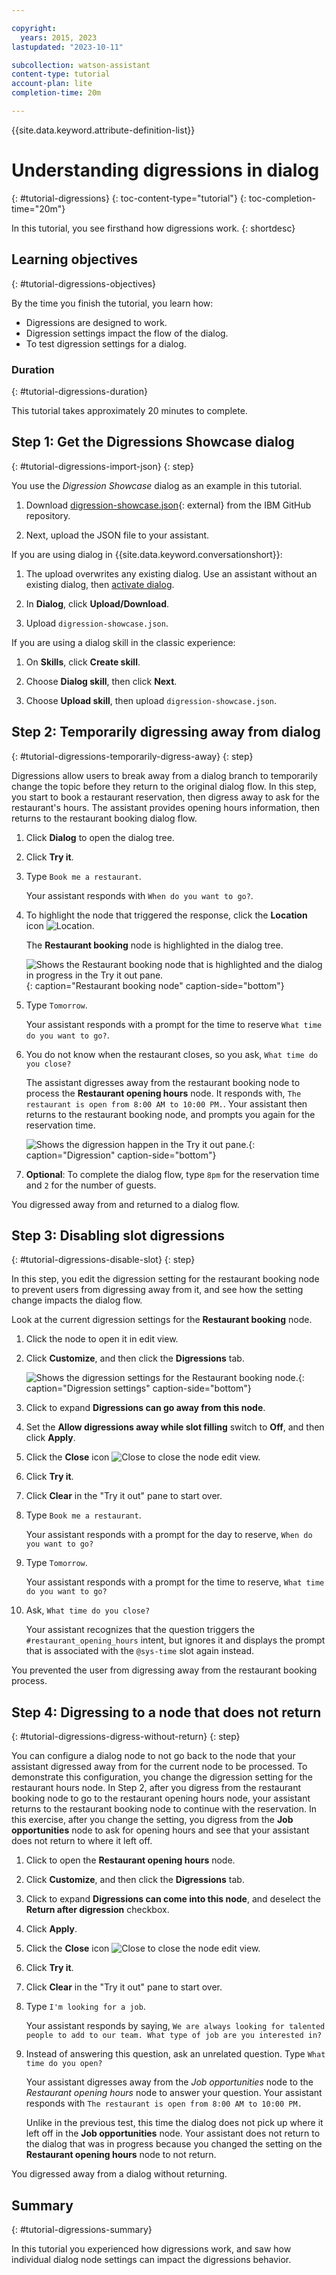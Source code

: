 ```yaml
---

copyright:
  years: 2015, 2023
lastupdated: "2023-10-11"

subcollection: watson-assistant
content-type: tutorial
account-plan: lite
completion-time: 20m

---
```


{{site.data.keyword.attribute-definition-list}}

# Understanding digressions in dialog
{: #tutorial-digressions}
{: toc-content-type="tutorial"}
{: toc-completion-time="20m"}

In this tutorial, you see firsthand how digressions work.
{: shortdesc}

## Learning objectives
{: #tutorial-digressions-objectives}

By the time you finish the tutorial, you learn how:

- Digressions are designed to work.
- Digression settings impact the flow of the dialog.
- To test digression settings for a dialog.

### Duration
{: #tutorial-digressions-duration}

This tutorial takes approximately 20 minutes to complete.

## Step 1: Get the Digressions Showcase dialog
{: #tutorial-digressions-import-json}
{: step}

You use the *Digression Showcase* dialog as an example in this tutorial. 

1. Download [digression-showcase.json](https://github.com/watson-developer-cloud/community/blob/master/watson-assistant/digression-showcase.json){: external} from the IBM GitHub repository.

2. Next, upload the JSON file to your assistant. 

If you are using dialog in {{site.data.keyword.conversationshort}}:

1. The upload overwrites any existing dialog. Use an assistant without an existing dialog, then [activate dialog](/docs/watson-assistant?topic=watson-assistant-skill-dialog-add). 

1. In **Dialog**, click **Upload/Download**. 

1. Upload `digression-showcase.json`.

If you are using a dialog skill in the classic experience:

1. On **Skills**, click **Create skill**.

1. Choose **Dialog skill**, then click **Next**.

1. Choose **Upload skill**, then upload `digression-showcase.json`.

## Step 2: Temporarily digressing away from dialog
{: #tutorial-digressions-temporarily-digress-away}
{: step}

Digressions allow users to break away from a dialog branch to temporarily change the topic before they return to the original dialog flow. In this step, you start to book a restaurant reservation, then digress away to ask for the restaurant's hours. The assistant provides opening hours information, then returns to the restaurant booking dialog flow.

1. Click **Dialog** to open the dialog tree.

1. Click **Try it**.

1. Type `Book me a restaurant`.

   Your assistant responds with `When do you want to go?`.

1. To highlight the node that triggered the response, click the **Location** icon ![Location](images/try-it-location.svg).

   The **Restaurant booking** node is highlighted in the dialog tree.
   
   ![Shows the Restaurant booking node that is highlighted and the dialog in progress in the Try it out pane.](images/tut-dig-location.png){: caption="Restaurant booking node" caption-side="bottom"}

1. Type `Tomorrow`.

    Your assistant responds with a prompt for the time to reserve `What time do you want to go?`.

1. You do not know when the restaurant closes, so you ask, `What time do you close?`

    The assistant digresses away from the restaurant booking node to process the **Restaurant opening hours** node. It responds with, `The restaurant is open from 8:00 AM to 10:00 PM.`. Your assistant then returns to the restaurant booking node, and prompts you again for the reservation time.

    ![Shows the digression happen in the Try it out pane.](images/tut-dig-digression.png){: caption="Digression" caption-side="bottom"}

1. **Optional**: To complete the dialog flow, type `8pm` for the reservation time and `2` for the number of guests.

You digressed away from and returned to a dialog flow.

## Step 3: Disabling slot digressions
{: #tutorial-digressions-disable-slot}
{: step}

In this step, you edit the digression setting for the restaurant booking node to prevent users from digressing away from it, and see how the setting change impacts the dialog flow.

Look at the current digression settings for the **Restaurant booking** node. 

1. Click the node to open it in edit view.

1. Click **Customize**, and then click the **Digressions** tab.

   ![Shows the digression settings for the Restaurant booking node.](images/tut-dig-resto-settings.png){: caption="Digression settings" caption-side="bottom"}

1. Click to expand **Digressions can go away from this node**.

1. Set the **Allow digressions away while slot filling** switch to **Off**, and then click **Apply**.

1. Click the **Close** icon ![Close](images/close-x.svg) to close the node edit view.

1. Click **Try it**.

1. Click **Clear** in the "Try it out" pane to start over. 

1. Type `Book me a restaurant`.

    Your assistant responds with a prompt for the day to reserve, `When do you want to go?`

1. Type `Tomorrow`.

    Your assistant responds with a prompt for the time to reserve, `What time do you want to go?`

1. Ask, `What time do you close?`

    Your assistant recognizes that the question triggers the `#restaurant_opening_hours` intent, but ignores it and displays the prompt that is associated with the `@sys-time` slot again instead.

You prevented the user from digressing away from the restaurant booking process.

## Step 4: Digressing to a node that does not return
{: #tutorial-digressions-digress-without-return}
{: step}

You can configure a dialog node to not go back to the node that your assistant digressed away from for the current node to be processed. To demonstrate this configuration, you change the digression setting for the restaurant hours node. In Step 2, after you digress from the restaurant booking node to go to the restaurant opening hours node, your assistant returns to the restaurant booking node to continue with the reservation. In this exercise, after you change the setting, you digress from the **Job opportunities** node to ask for  opening hours and see that your assistant does not return to where it left off.

1. Click to open the **Restaurant opening hours** node.

1. Click **Customize**, and then click the **Digressions** tab.

1. Click to expand **Digressions can come into this node**, and deselect the **Return after digression** checkbox. 

1. Click **Apply**.

1. Click the **Close** icon ![Close](images/close-x.svg) to close the node edit view.

1. Click **Try it**.

1. Click **Clear** in the "Try it out" pane to start over. 

1. Type `I'm looking for a job`.

    Your assistant responds by saying, `We are always looking for talented people to add to our team. What type of job are you interested in?`

1. Instead of answering this question, ask an unrelated question. Type `What time do you open?`

    Your assistant digresses away from the *Job opportunities* node to the *Restaurant opening hours* node to answer your question. Your assistant responds with `The restaurant is open from 8:00 AM to 10:00 PM.`

    Unlike in the previous test, this time the dialog does not pick up where it left off in the **Job opportunities** node. Your assistant does not return to the dialog that was in progress because you changed the setting on the **Restaurant opening hours** node to not return.

You digressed away from a dialog without returning.

## Summary
{: #tutorial-digressions-summary}

In this tutorial you experienced how digressions work, and saw how individual dialog node settings can impact the digressions behavior.

